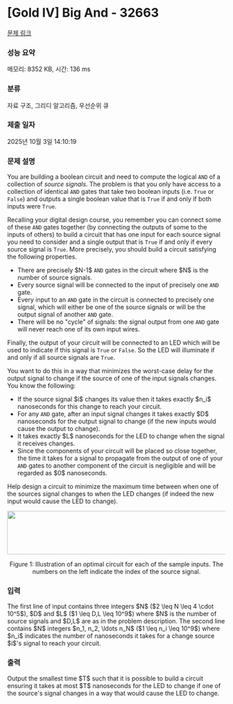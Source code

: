 # [Gold IV] Big And - 32663 

[문제 링크](https://www.acmicpc.net/problem/32663) 

### 성능 요약

메모리: 8352 KB, 시간: 136 ms

### 분류

자료 구조, 그리디 알고리즘, 우선순위 큐

### 제출 일자

2025년 10월 3일 14:10:19

### 문제 설명

<p>You are building a boolean circuit and need to compute the logical <code>AND</code> of a collection of <em>source signals</em>. The problem is that you only have access to a collection of identical <code>AND</code> gates that take two boolean inputs (i.e. <code>True</code> or <code>False</code>) and outputs a single boolean value that is <code>True</code> if and only if both inputs were <code>True</code>.</p>

<p>Recalling your digital design course, you remember you can connect some of these <code>AND</code> gates together (by connecting the outputs of some to the inputs of others) to build a circuit that has one input for each source signal you need to consider and a single output that is <code>True</code> if and only if every source signal is <code>True</code>. More precisely, you should build a circuit satisfying the following properties.</p>

<ul>
	<li>There are precisely $N-1$ <code>AND</code> gates in the circuit where $N$ is the number of source signals.</li>
	<li>Every source signal will be connected to the input of precisely one <code>AND</code> gate.</li>
	<li>Every input to an <code>AND</code> gate in the circuit is connected to precisely one signal, which will either be one of the source signals or will be the output signal of another <code>AND</code> gate.</li>
	<li>There will be no "cycle" of signals: the signal output from one <code>AND</code> gate will never reach one of its own input wires.</li>
</ul>

<p>Finally, the output of your circuit will be connected to an LED which will be used to indicate if this signal is <code>True</code> or <code>False</code>. So the LED will illuminate if and only if all source signals are <code>True</code>.</p>

<p>You want to do this in a way that minimizes the worst-case delay for the output signal to change if the source of one of the input signals changes. You know the following:</p>

<ul>
	<li>If the source signal $i$ changes its value then it takes exactly $n_i$ nanoseconds for this change to reach your circuit.</li>
	<li>For any <code>AND</code> gate, after an input signal changes it takes exactly $D$ nanoseconds for the output signal to change (if the new inputs would cause the output to change).</li>
	<li>It takes exactly $L$ nanoseconds for the LED to change when the signal it receives changes.</li>
	<li>Since the components of your circuit will be placed so close together, the time it takes for a signal to propagate from the output of one of your <code>AND</code> gates to another component of the circuit is negligible and will be regarded as $0$ nanoseconds.</li>
</ul>

<p>Help design a circuit to minimize the maximum time between when one of the sources signal changes to when the LED changes (if indeed the new input would cause the LED to change).</p>

<p style="text-align: center;"><img alt="" src="https://upload.acmicpc.net/d94f444f-bc58-4e30-8077-6d5d345d3dd7/-/preview/" style="width: 557px; height: 100px;"></p>

<p style="text-align: center;">Figure 1: Illustration of an optimal circuit for each of the sample inputs. The numbers on the left indicate the index of the source signal.</p>

### 입력 

 <p>The first line of input contains three integers $N$ ($2 \leq N \leq 4 \cdot 10^5$), $D$ and $L$ ($1 \leq D,L \leq 10^9$) where $N$ is the number of source signals and $D,L$ are as in the problem description. The second line contains $N$ integers $n_1, n_2, \ldots n_N$ ($1 \leq n_i \leq 10^9$) where $n_i$ indicates the number of nanoseconds it takes for a change source $i$'s signal to reach your circuit.</p>

### 출력 

 <p>Output the smallest time $T$ such that it is possible to build a circuit ensuring it takes at most $T$ nanoseconds for the LED to change if one of the source's signal changes in a way that would cause the LED to change.</p>

